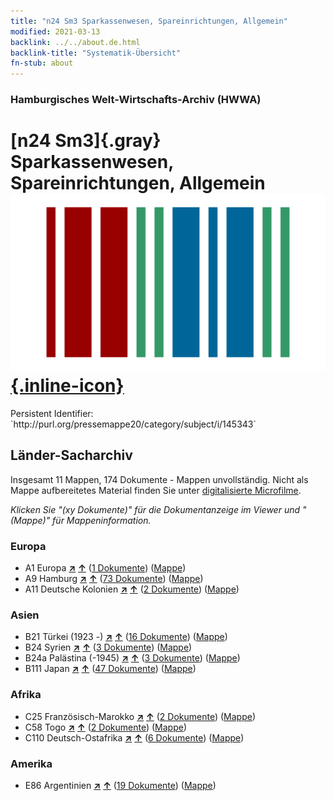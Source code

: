 ```yaml
---
title: "n24 Sm3 Sparkassenwesen, Spareinrichtungen, Allgemein"
modified: 2021-03-13
backlink: ../../about.de.html
backlink-title: "Systematik-Übersicht"
fn-stub: about
---
```


### Hamburgisches Welt-Wirtschafts-Archiv (HWWA)

# [n24 Sm3]{.gray}&#8201; Sparkassenwesen, Spareinrichtungen, Allgemein &#160; [![Wikidata](/images/Wikidata-logo.svg "Wikidata"){.inline-icon}](http://www.wikidata.org/entity/Q104710991)

<div class="hint">Persistent Identifier: `http://purl.org/pressemappe20/category/subject/i/145343`</div>







## Länder-Sacharchiv




Insgesamt 11 Mappen, 174 Dokumente - Mappen unvollständig.
Nicht als Mappe aufbereitetes Material finden Sie unter [digitalisierte Microfilme](/film/h1_sh.de.html).

_Klicken Sie "(xy Dokumente)" für die Dokumentanzeige im Viewer und "(Mappe)" für Mappeninformation._




### Europa

- A1 Europa [**&nearr;**](../../../geo/i/140892/about.de.html "Europa (alle Mappen)") [**&uarr;**](../../../geo/about.de.html#A1 "Ländersystematik") (<a href="https://pm20.zbw.eu/iiifview/folder/sh/140892,145343" title="über: Europa : Sparkassenwesen, Spareinrichtungen, Allgemein" target="_blank">1 Dokumente</a>) ([Mappe](../../../../folder/sh/1408xx/140892/1453xx/145343/about.de.html))
- A9 Hamburg [**&nearr;**](../../../geo/i/140905/about.de.html "Hamburg (alle Mappen)") [**&uarr;**](../../../geo/about.de.html#A9 "Ländersystematik") (<a href="https://pm20.zbw.eu/iiifview/folder/sh/140905,145343" title="über: Hamburg : Sparkassenwesen, Spareinrichtungen, Allgemein" target="_blank">73 Dokumente</a>) ([Mappe](../../../../folder/sh/1409xx/140905/1453xx/145343/about.de.html))
- A11 Deutsche Kolonien [**&nearr;**](../../../geo/i/140960/about.de.html "Deutsche Kolonien (alle Mappen)") [**&uarr;**](../../../geo/about.de.html#A11 "Ländersystematik") (<a href="https://pm20.zbw.eu/iiifview/folder/sh/140960,145343" title="über: Deutsche Kolonien : Sparkassenwesen, Spareinrichtungen, Allgemein" target="_blank">2 Dokumente</a>) ([Mappe](../../../../folder/sh/1409xx/140960/1453xx/145343/about.de.html))

### Asien

- B21 Türkei (1923 -) [**&nearr;**](../../../geo/i/141111/about.de.html "Türkei (1923 -) (alle Mappen)") [**&uarr;**](../../../geo/about.de.html#B21 "Ländersystematik") (<a href="https://pm20.zbw.eu/iiifview/folder/sh/141111,145343" title="über: Türkei (1923 -) : Sparkassenwesen, Spareinrichtungen, Allgemein" target="_blank">16 Dokumente</a>) ([Mappe](../../../../folder/sh/1411xx/141111/1453xx/145343/about.de.html))
- B24 Syrien [**&nearr;**](../../../geo/i/141114/about.de.html "Syrien (alle Mappen)") [**&uarr;**](../../../geo/about.de.html#B24 "Ländersystematik") (<a href="https://pm20.zbw.eu/iiifview/folder/sh/141114,145343" title="über: Syrien : Sparkassenwesen, Spareinrichtungen, Allgemein" target="_blank">3 Dokumente</a>) ([Mappe](../../../../folder/sh/1411xx/141114/1453xx/145343/about.de.html))
- B24a Palästina (-1945) [**&nearr;**](../../../geo/i/141115/about.de.html "Palästina (-1945) (alle Mappen)") [**&uarr;**](../../../geo/about.de.html#B24a "Ländersystematik") (<a href="https://pm20.zbw.eu/iiifview/folder/sh/141115,145343" title="über: Palästina (-1945) : Sparkassenwesen, Spareinrichtungen, Allgemein" target="_blank">3 Dokumente</a>) ([Mappe](../../../../folder/sh/1411xx/141115/1453xx/145343/about.de.html))
- B111 Japan [**&nearr;**](../../../geo/i/141272/about.de.html "Japan (alle Mappen)") [**&uarr;**](../../../geo/about.de.html#B111 "Ländersystematik") (<a href="https://pm20.zbw.eu/iiifview/folder/sh/141272,145343" title="über: Japan : Sparkassenwesen, Spareinrichtungen, Allgemein" target="_blank">47 Dokumente</a>) ([Mappe](../../../../folder/sh/1412xx/141272/1453xx/145343/about.de.html))

### Afrika

- C25 Französisch-Marokko [**&nearr;**](../../../geo/i/141358/about.de.html "Französisch-Marokko (alle Mappen)") [**&uarr;**](../../../geo/about.de.html#C25 "Ländersystematik") (<a href="https://pm20.zbw.eu/iiifview/folder/sh/141358,145343" title="über: Französisch-Marokko : Sparkassenwesen, Spareinrichtungen, Allgemein" target="_blank">2 Dokumente</a>) ([Mappe](../../../../folder/sh/1413xx/141358/1453xx/145343/about.de.html))
- C58 Togo [**&nearr;**](../../../geo/i/141408/about.de.html "Togo (alle Mappen)") [**&uarr;**](../../../geo/about.de.html#C58 "Ländersystematik") (<a href="https://pm20.zbw.eu/iiifview/folder/sh/141408,145343" title="über: Togo : Sparkassenwesen, Spareinrichtungen, Allgemein" target="_blank">2 Dokumente</a>) ([Mappe](../../../../folder/sh/1414xx/141408/1453xx/145343/about.de.html))
- C110 Deutsch-Ostafrika [**&nearr;**](../../../geo/i/141471/about.de.html "Deutsch-Ostafrika (alle Mappen)") [**&uarr;**](../../../geo/about.de.html#C110 "Ländersystematik") (<a href="https://pm20.zbw.eu/iiifview/folder/sh/141471,145343" title="über: Deutsch-Ostafrika : Sparkassenwesen, Spareinrichtungen, Allgemein" target="_blank">6 Dokumente</a>) ([Mappe](../../../../folder/sh/1414xx/141471/1453xx/145343/about.de.html))

### Amerika

- E86 Argentinien [**&nearr;**](../../../geo/i/141692/about.de.html "Argentinien (alle Mappen)") [**&uarr;**](../../../geo/about.de.html#E86 "Ländersystematik") (<a href="https://pm20.zbw.eu/iiifview/folder/sh/141692,145343" title="über: Argentinien : Sparkassenwesen, Spareinrichtungen, Allgemein" target="_blank">19 Dokumente</a>) ([Mappe](../../../../folder/sh/1416xx/141692/1453xx/145343/about.de.html))








